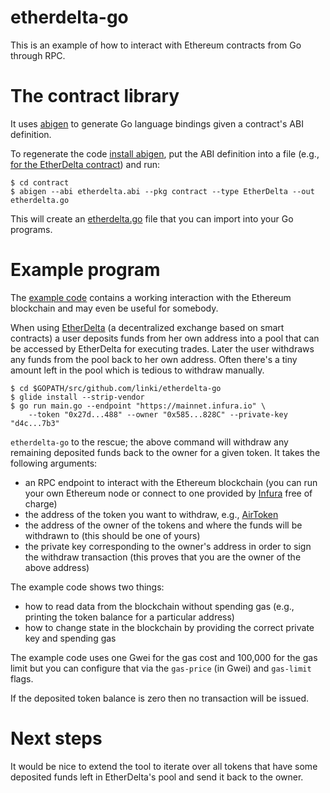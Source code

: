 # etherdelta-go

This is an example of how to interact with Ethereum contracts from Go through RPC.

# The contract library

It uses [abigen](https://github.com/ethereum/go-ethereum/tree/v1.7.2/cmd/abigen)
to generate Go language bindings given a contract's ABI definition.

To regenerate the code [install abigen](https://github.com/ethereum/go-ethereum/tree/v1.7.2#building-the-source), put the ABI definition into a file (e.g., [for the EtherDelta contract](https://etherscan.io/address/0x8d12a197cb00d4747a1fe03395095ce2a5cc6819#code)) and run:

```console
$ cd contract
$ abigen --abi etherdelta.abi --pkg contract --type EtherDelta --out etherdelta.go
```

This will create an [etherdelta.go](contract/etherdelta.go) file that you can import into your Go programs.

# Example program

The [example code](main.go) contains a working interaction with the Ethereum blockchain and may even be useful for somebody.

When using [EtherDelta](https://etherdelta.com/) (a decentralized exchange based on smart contracts) a user deposits funds from her own address into a pool that can be accessed by EtherDelta for executing trades. Later the user withdraws any funds from the pool back to her own address. Often there's a tiny amount left in the pool which is tedious to withdraw manually.

```console
$ cd $GOPATH/src/github.com/linki/etherdelta-go
$ glide install --strip-vendor
$ go run main.go --endpoint "https://mainnet.infura.io" \
    --token "0x27d...488" --owner "0x585...828C" --private-key "d4c...7b3"
```

`etherdelta-go` to the rescue; the above command will withdraw any remaining deposited funds back to the owner for a given token. It takes the following arguments:
* an RPC endpoint to interact with the Ethereum blockchain (you can run your own Ethereum node or connect to one provided by [Infura](https://infura.io/) free of charge)
* the address of the token you want to withdraw, e.g., [AirToken](https://etherscan.io/token/0x27dce1ec4d3f72c3e457cc50354f1f975ddef488)
* the address of the owner of the tokens and where the funds will be withdrawn to (this should be one of yours)
* the private key corresponding to the owner's address in order to sign the withdraw transaction (this proves that you are the owner of the above address)

The example code shows two things:

* how to read data from the blockchain without spending gas (e.g., printing the token balance for a particular address)
* how to change state in the blockchain by providing the correct private key and spending gas

The example code uses one Gwei for the gas cost and 100,000 for the gas limit but you can configure that via the `gas-price` (in Gwei) and `gas-limit` flags.

If the deposited token balance is zero then no transaction will be issued.

# Next steps

It would be nice to extend the tool to iterate over all tokens that have some deposited funds left in EtherDelta's pool and send it back to the owner.
